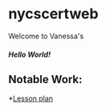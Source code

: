 # nycscertweb

Welcome to Vanessa's 

##### Hello World!


## Notable Work:
*[Lesson plan](https://replit.com/@qvzou/cohort-3-summer-work-qvzou#methods/01_Lesson.txt)
